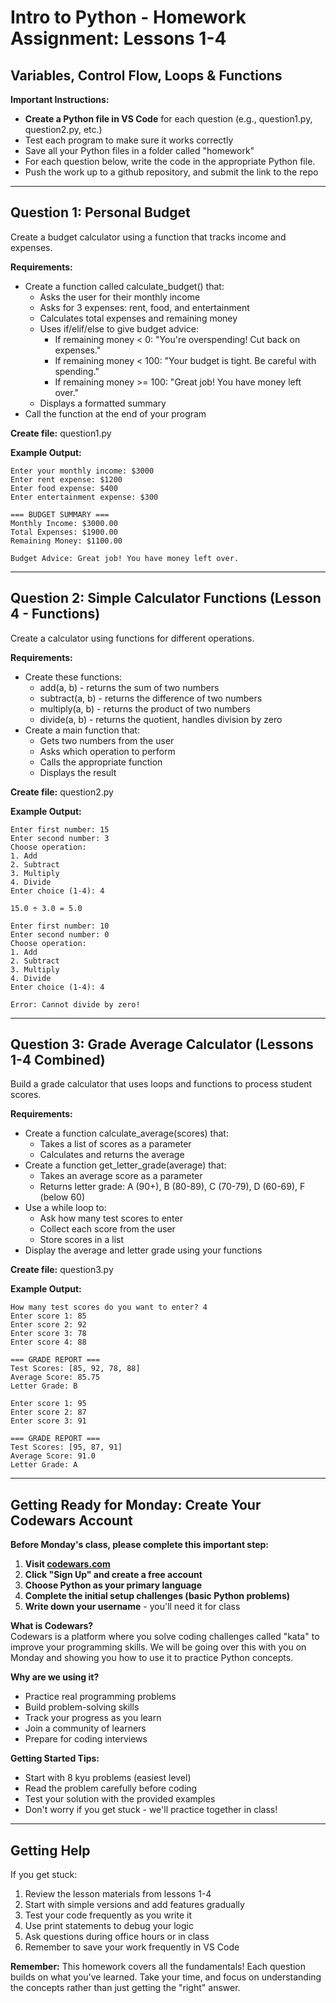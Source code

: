 # **Intro to Python \- Homework Assignment: Lessons 1-4**

## **Variables, Control Flow, Loops & Functions**

**Important Instructions:**

- **Create a Python file in VS Code** for each question (e.g., question1.py, question2.py, etc.)
- Test each program to make sure it works correctly
- Save all your Python files in a folder called "homework"
- For each question below, write the code in the appropriate Python file.
- Push the work up to a github repository, and submit the link to the repo

---

## **Question 1: Personal Budget**

Create a budget calculator using a function that tracks income and expenses.

**Requirements:**

- Create a function called calculate_budget() that:
  - Asks the user for their monthly income
  - Asks for 3 expenses: rent, food, and entertainment
  - Calculates total expenses and remaining money
  - Uses if/elif/else to give budget advice:
    - If remaining money \< 0: "You're overspending\! Cut back on expenses."
    - If remaining money \< 100: "Your budget is tight. Be careful with spending."
    - If remaining money \>= 100: "Great job\! You have money left over."
  - Displays a formatted summary
- Call the function at the end of your program

**Create file:** question1.py

**Example Output:**

```
Enter your monthly income: $3000
Enter rent expense: $1200
Enter food expense: $400
Enter entertainment expense: $300

=== BUDGET SUMMARY ===
Monthly Income: $3000.00
Total Expenses: $1900.00
Remaining Money: $1100.00

Budget Advice: Great job! You have money left over.
```

---

## **Question 2: Simple Calculator Functions (Lesson 4 \- Functions)**

Create a calculator using functions for different operations.

**Requirements:**

- Create these functions:
  - add(a, b) \- returns the sum of two numbers
  - subtract(a, b) \- returns the difference of two numbers
  - multiply(a, b) \- returns the product of two numbers
  - divide(a, b) \- returns the quotient, handles division by zero
- Create a main function that:
  - Gets two numbers from the user
  - Asks which operation to perform
  - Calls the appropriate function
  - Displays the result

**Create file:** question2.py

**Example Output:**

```
Enter first number: 15
Enter second number: 3
Choose operation:
1. Add
2. Subtract
3. Multiply
4. Divide
Enter choice (1-4): 4

15.0 ÷ 3.0 = 5.0

Enter first number: 10
Enter second number: 0
Choose operation:
1. Add
2. Subtract
3. Multiply
4. Divide
Enter choice (1-4): 4

Error: Cannot divide by zero!
```

---

## **Question 3: Grade Average Calculator (Lessons 1-4 Combined)**

Build a grade calculator that uses loops and functions to process student scores.

**Requirements:**

- Create a function calculate_average(scores) that:
  - Takes a list of scores as a parameter
  - Calculates and returns the average
- Create a function get_letter_grade(average) that:
  - Takes an average score as a parameter
  - Returns letter grade: A (90+), B (80-89), C (70-79), D (60-69), F (below 60\)
- Use a while loop to:
  - Ask how many test scores to enter
  - Collect each score from the user
  - Store scores in a list
- Display the average and letter grade using your functions

**Create file:** question3.py

**Example Output:**

```
How many test scores do you want to enter? 4
Enter score 1: 85
Enter score 2: 92
Enter score 3: 78
Enter score 4: 88

=== GRADE REPORT ===
Test Scores: [85, 92, 78, 88]
Average Score: 85.75
Letter Grade: B

Enter score 1: 95
Enter score 2: 87
Enter score 3: 91

=== GRADE REPORT ===
Test Scores: [95, 87, 91]
Average Score: 91.0
Letter Grade: A
```

---

## **Getting Ready for Monday: Create Your Codewars Account**

**Before Monday's class, please complete this important step:**

1. **Visit [codewars.com](https://www.codewars.com/)**
2. **Click "Sign Up" and create a free account**
3. **Choose Python as your primary language**
4. **Complete the initial setup challenges (basic Python problems)**
5. **Write down your username** \- you'll need it for class

**What is Codewars?**  
Codewars is a platform where you solve coding challenges called "kata" to improve your programming skills. We will be going over this with you on Monday and showing you how to use it to practice Python concepts.

**Why are we using it?**

- Practice real programming problems
- Build problem-solving skills
- Track your progress as you learn
- Join a community of learners
- Prepare for coding interviews

**Getting Started Tips:**

- Start with 8 kyu problems (easiest level)
- Read the problem carefully before coding
- Test your solution with the provided examples
- Don't worry if you get stuck \- we'll practice together in class\!

---

## **Getting Help**

If you get stuck:

1. Review the lesson materials from lessons 1-4
2. Start with simple versions and add features gradually
3. Test your code frequently as you write it
4. Use print statements to debug your logic
5. Ask questions during office hours or in class
6. Remember to save your work frequently in VS Code

**Remember:** This homework covers all the fundamentals\! Each question builds on what you've learned. Take your time, and focus on understanding the concepts rather than just getting the "right" answer.
